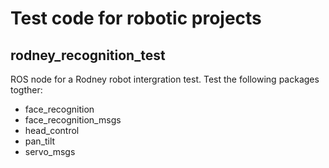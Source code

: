 # Test code for robotic projects
## rodney_recognition_test
ROS node for a Rodney robot intergration test. Test the following packages togther:
* face_recognition
* face_recognition_msgs
* head_control
* pan_tilt
* servo_msgs
